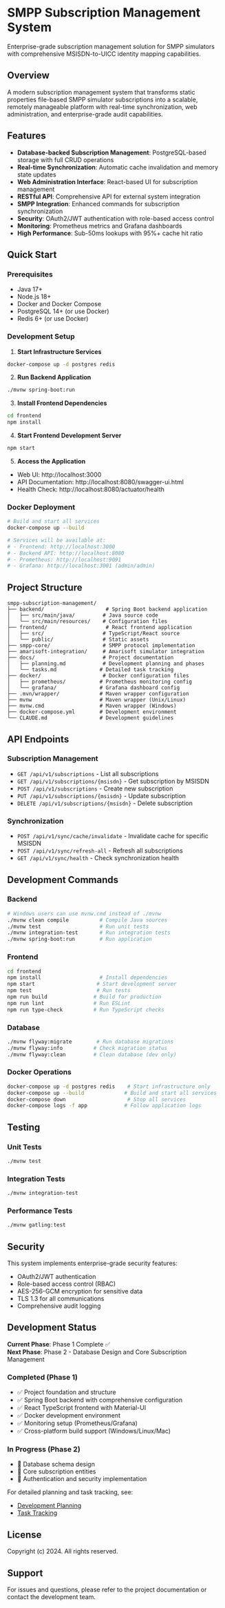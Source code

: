 # SMPP Subscription Management System

Enterprise-grade subscription management solution for SMPP simulators with comprehensive MSISDN-to-UICC identity mapping capabilities.

## Overview

A modern subscription management system that transforms static properties file-based SMPP simulator subscriptions into a scalable, remotely manageable platform with real-time synchronization, web administration, and enterprise-grade audit capabilities.

## Features

- **Database-backed Subscription Management**: PostgreSQL-based storage with full CRUD operations
- **Real-time Synchronization**: Automatic cache invalidation and memory state updates
- **Web Administration Interface**: React-based UI for subscription management
- **RESTful API**: Comprehensive API for external system integration
- **SMPP Integration**: Enhanced commands for subscription synchronization
- **Security**: OAuth2/JWT authentication with role-based access control
- **Monitoring**: Prometheus metrics and Grafana dashboards
- **High Performance**: Sub-50ms lookups with 95%+ cache hit ratio

## Quick Start

### Prerequisites

- Java 17+
- Node.js 18+
- Docker and Docker Compose
- PostgreSQL 14+ (or use Docker)
- Redis 6+ (or use Docker)

### Development Setup

1. **Start Infrastructure Services**
```bash
docker-compose up -d postgres redis
```

2. **Run Backend Application**
```bash
./mvnw spring-boot:run
```

3. **Install Frontend Dependencies**
```bash
cd frontend
npm install
```

4. **Start Frontend Development Server**
```bash
npm start
```

5. **Access the Application**
- Web UI: http://localhost:3000
- API Documentation: http://localhost:8080/swagger-ui.html
- Health Check: http://localhost:8080/actuator/health

### Docker Deployment

```bash
# Build and start all services
docker-compose up --build

# Services will be available at:
# - Frontend: http://localhost:3000
# - Backend API: http://localhost:8080
# - Prometheus: http://localhost:9091
# - Grafana: http://localhost:3001 (admin/admin)
```

## Project Structure

```
smpp-subscription-management/
├── backend/                    # Spring Boot backend application
│   ├── src/main/java/         # Java source code
│   └── src/main/resources/    # Configuration files
├── frontend/                   # React frontend application
│   ├── src/                   # TypeScript/React source
│   └── public/                # Static assets
├── smpp-core/                 # SMPP protocol implementation
├── amarisoft-integration/     # Amarisoft simulator integration
├── docs/                      # Project documentation
│   ├── planning.md            # Development planning and phases
│   └── tasks.md              # Detailed task tracking
├── docker/                    # Docker configuration files
│   ├── prometheus/           # Prometheus monitoring config
│   └── grafana/              # Grafana dashboard config
├── .mvn/wrapper/             # Maven wrapper configuration
├── mvnw                      # Maven wrapper (Unix/Linux)
├── mvnw.cmd                  # Maven wrapper (Windows)
├── docker-compose.yml        # Development environment
└── CLAUDE.md                 # Development guidelines
```

## API Endpoints

### Subscription Management
- `GET /api/v1/subscriptions` - List all subscriptions
- `GET /api/v1/subscriptions/{msisdn}` - Get subscription by MSISDN
- `POST /api/v1/subscriptions` - Create new subscription
- `PUT /api/v1/subscriptions/{msisdn}` - Update subscription
- `DELETE /api/v1/subscriptions/{msisdn}` - Delete subscription

### Synchronization
- `POST /api/v1/sync/cache/invalidate` - Invalidate cache for specific MSISDN
- `POST /api/v1/sync/refresh-all` - Refresh all subscriptions
- `GET /api/v1/sync/health` - Check synchronization health

## Development Commands

### Backend
```bash
# Windows users can use mvnw.cmd instead of ./mvnw
./mvnw clean compile          # Compile Java sources
./mvnw test                   # Run unit tests
./mvnw integration-test       # Run integration tests
./mvnw spring-boot:run        # Run application
```

### Frontend
```bash
cd frontend
npm install                   # Install dependencies
npm start                    # Start development server
npm test                     # Run tests
npm run build               # Build for production
npm run lint                # Run ESLint
npm run type-check          # Run TypeScript checks
```

### Database
```bash
./mvnw flyway:migrate        # Run database migrations
./mvnw flyway:info          # Check migration status
./mvnw flyway:clean         # Clean database (dev only)
```

### Docker Operations
```bash
docker-compose up -d postgres redis    # Start infrastructure only
docker-compose up --build             # Build and start all services
docker-compose down                    # Stop all services
docker-compose logs -f app            # Follow application logs
```

## Testing

### Unit Tests
```bash
./mvnw test
```

### Integration Tests
```bash
./mvnw integration-test
```

### Performance Tests
```bash
./mvnw gatling:test
```

## Security

This system implements enterprise-grade security features:
- OAuth2/JWT authentication
- Role-based access control (RBAC)
- AES-256-GCM encryption for sensitive data
- TLS 1.3 for all communications
- Comprehensive audit logging

## Development Status

**Current Phase**: Phase 1 Complete ✅  
**Next Phase**: Phase 2 - Database Design and Core Subscription Management

### Completed (Phase 1)
- ✅ Project foundation and structure
- ✅ Spring Boot backend with comprehensive configuration
- ✅ React TypeScript frontend with Material-UI
- ✅ Docker development environment
- ✅ Monitoring setup (Prometheus/Grafana)
- ✅ Cross-platform build support (Windows/Linux/Mac)

### In Progress (Phase 2)
- 🔄 Database schema design
- 🔄 Core subscription entities
- 🔄 Authentication and security implementation

For detailed planning and task tracking, see:
- [Development Planning](docs/planning.md)
- [Task Tracking](docs/tasks.md)

## License

Copyright (c) 2024. All rights reserved.

## Support

For issues and questions, please refer to the project documentation or contact the development team.
